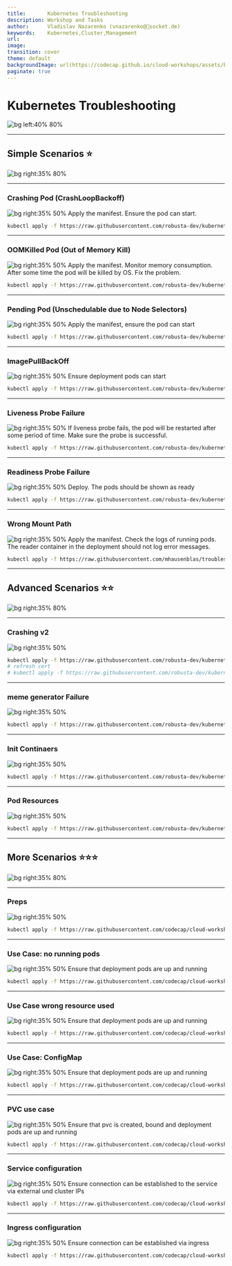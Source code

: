 ```yaml
---
title:       Kubernetes Troubleshooting
description: Workshop and Tasks
author:      Vladislav Nazarenko (vnazarenko@📯socket.de)
keywords:    Kubernetes,Cluster,Management
url:         
image:
transition: cover
theme: default
backgroundImage: url(https://codecap.github.io/cloud-workshops/assets/background.jpg)
paginate: true
---
```


# Kubernetes Troubleshooting
![bg left:40% 80%](https://upload.wikimedia.org/wikipedia/commons/3/39/Kubernetes_logo_without_workmark.svg)

---
## Simple Scenarios ⭐

![bg right:35% 80%](https://assets.zyrosite.com/cdn-cgi/image/format=auto,fit=crop/YD0y4WNK2NF309oZ/10595761-YNqNDGrBpeU5ywZO.png)

---
### Crashing Pod (CrashLoopBackoff)
![bg right:35% 50%](https://raw.githubusercontent.com/kubernetes/community/690273e13778a52736ed5f2d83597319186f637a/icons/svg/infrastructure_components/unlabeled/control-plane.svg)
Apply the manifest. Ensure the pod can start.
```bash
kubectl apply -f https://raw.githubusercontent.com/robusta-dev/kubernetes-demos/main/crashpod/broken.yaml
```

---
### OOMKilled Pod (Out of Memory Kill)
![bg right:35% 50%](https://raw.githubusercontent.com/kubernetes/community/690273e13778a52736ed5f2d83597319186f637a/icons/svg/infrastructure_components/unlabeled/control-plane.svg)
Apply the manifest. Monitor memory consumption. After some time the pod will be killed by OS. Fix the problem.
```bash
kubectl apply -f https://raw.githubusercontent.com/robusta-dev/kubernetes-demos/main/oomkill/oomkill_job.yaml
```

---
### Pending Pod (Unschedulable due to Node Selectors)
![bg right:35% 50%](https://raw.githubusercontent.com/kubernetes/community/690273e13778a52736ed5f2d83597319186f637a/icons/svg/infrastructure_components/unlabeled/control-plane.svg)
Apply the manifest, ensure the pod can start
```bash
kubectl apply -f https://raw.githubusercontent.com/robusta-dev/kubernetes-demos/refs/heads/main/pending_pods/pending_pod_node_selector.yaml
```

---
### ImagePullBackOff
![bg right:35% 50%](https://raw.githubusercontent.com/kubernetes/community/690273e13778a52736ed5f2d83597319186f637a/icons/svg/infrastructure_components/unlabeled/control-plane.svg)
Ensure deployment pods can start
```bash
kubectl apply -f https://raw.githubusercontent.com/robusta-dev/kubernetes-demos/main/image_pull_backoff/no_such_image.yaml
```

---
### Liveness Probe Failure
![bg right:35% 50%](https://raw.githubusercontent.com/kubernetes/community/690273e13778a52736ed5f2d83597319186f637a/icons/svg/infrastructure_components/unlabeled/control-plane.svg)
If liveness probe fails, the pod will be restarted after some period of time. Make sure the probe is successful.
```bash
kubectl apply -f https://raw.githubusercontent.com/robusta-dev/kubernetes-demos/main/liveness_probe_fail/failing_liveness_probe.yaml
```

---
### Readiness Probe Failure
![bg right:35% 50%](https://raw.githubusercontent.com/kubernetes/community/690273e13778a52736ed5f2d83597319186f637a/icons/svg/infrastructure_components/unlabeled/control-plane.svg)
Deploy. The pods should be shown as ready
```bash
kubectl apply -f https://raw.githubusercontent.com/robusta-dev/kubernetes-demos/main/readiness_probe_fail/failing_readiness_probe.yaml
```

---
### Wrong Mount Path
![bg right:35% 50%](https://raw.githubusercontent.com/kubernetes/community/690273e13778a52736ed5f2d83597319186f637a/icons/svg/infrastructure_components/unlabeled/control-plane.svg)
Apply the manifest. Check the logs of running pods. The reader container in the deployment should not log error messages.
```bash
kubectl apply -f https://raw.githubusercontent.com/mhausenblas/troubleshooting-k8s-apps/refs/heads/master/04_storage-failedmount.yaml
```

---
## Advanced Scenarios ⭐⭐
![bg right:35% 80%](https://assets.zyrosite.com/cdn-cgi/image/format=auto,fit=crop/YD0y4WNK2NF309oZ/10595761-YNqNDGrBpeU5ywZO.png)

---
### Crashing v2
![bg right:35% 50%](https://raw.githubusercontent.com/kubernetes/community/690273e13778a52736ed5f2d83597319186f637a/icons/svg/infrastructure_components/unlabeled/control-plane.svg)
```bash
kubectl apply -f https://raw.githubusercontent.com/robusta-dev/kubernetes-demos/refs/heads/main/crashpod.v2/crashloop-cert-app.yaml
# refresh cert
# kubectl apply -f https://raw.githubusercontent.com/robusta-dev/kubernetes-demos/refs/heads/main/crashpod.v2/new-cert.yaml
```

---
### meme generator Failure
![bg right:35% 50%](https://raw.githubusercontent.com/kubernetes/community/690273e13778a52736ed5f2d83597319186f637a/icons/svg/infrastructure_components/unlabeled/control-plane.svg)
```bash
kubectl apply -f https://raw.githubusercontent.com/robusta-dev/kubernetes-demos/refs/heads/main/holmes-meme-generator/failure/
```

---
### Init Continaers
![bg right:35% 50%](https://raw.githubusercontent.com/kubernetes/community/690273e13778a52736ed5f2d83597319186f637a/icons/svg/infrastructure_components/unlabeled/control-plane.svg)
```bash
kubectl apply -f https://raw.githubusercontent.com/robusta-dev/kubernetes-demos/refs/heads/main/init_crashloop_backoff/create_init_crashloop_backoff.yaml
```

---
### Pod Resources
![bg right:35% 50%](https://raw.githubusercontent.com/kubernetes/community/690273e13778a52736ed5f2d83597319186f637a/icons/svg/infrastructure_components/unlabeled/control-plane.svg)
```bash
kubectl apply -f https://raw.githubusercontent.com/robusta-dev/kubernetes-demos/refs/heads/main/pending_pods/pending_pod_resources.yaml
```

---
## More Scenarios ⭐⭐⭐
![bg right:35% 80%](https://assets.zyrosite.com/cdn-cgi/image/format=auto,fit=crop/YD0y4WNK2NF309oZ/10595761-YNqNDGrBpeU5ywZO.png)

---
### Preps
![bg right:35% 50%](https://raw.githubusercontent.com/kubernetes/community/690273e13778a52736ed5f2d83597319186f637a/icons/svg/infrastructure_components/unlabeled/control-plane.svg)
```bash
kubectl apply -f https://raw.githubusercontent.com/codecap/cloud-workshops/refs/heads/main/examples/troubleshooting/000_preps.yaml
```

---
### Use Case: no running pods
![bg right:35% 50%](https://raw.githubusercontent.com/kubernetes/community/690273e13778a52736ed5f2d83597319186f637a/icons/svg/infrastructure_components/unlabeled/control-plane.svg)
Ensure that deployment pods are up and running
```bash
kubectl apply -f https://raw.githubusercontent.com/codecap/cloud-workshops/refs/heads/main/examples/troubleshooting/010_no-running-pods.yaml
```

---
### Use Case wrong resource used
![bg right:35% 50%](https://raw.githubusercontent.com/kubernetes/community/690273e13778a52736ed5f2d83597319186f637a/icons/svg/infrastructure_components/unlabeled/control-plane.svg)
Ensure that deployment pods are up and running
```bash
kubectl apply -f https://raw.githubusercontent.com/codecap/cloud-workshops/refs/heads/main/examples/troubleshooting/020_wrong-resource-used.yaml
```

---
### Use Case: ConfigMap
![bg right:35% 50%](https://raw.githubusercontent.com/kubernetes/community/690273e13778a52736ed5f2d83597319186f637a/icons/svg/infrastructure_components/unlabeled/control-plane.svg)
Ensure that deployment pods are up and running
```bash
kubectl apply -f https://raw.githubusercontent.com/codecap/cloud-workshops/refs/heads/main/examples/troubleshooting/030_configmap.yaml
```

---
### PVC use case
![bg right:35% 50%](https://raw.githubusercontent.com/kubernetes/community/690273e13778a52736ed5f2d83597319186f637a/icons/svg/infrastructure_components/unlabeled/control-plane.svg)
Ensure that pvc is created, bound and deployment pods are up and running
```bash
kubectl apply -f https://raw.githubusercontent.com/codecap/cloud-workshops/refs/heads/main/examples/troubleshooting/040_pvc.yml
```

---
### Service configuration
![bg right:35% 50%](https://raw.githubusercontent.com/kubernetes/community/690273e13778a52736ed5f2d83597319186f637a/icons/svg/infrastructure_components/unlabeled/control-plane.svg)
Ensure connection can be established to the service via external und cluster IPs
```bash
kubectl apply -f https://raw.githubusercontent.com/codecap/cloud-workshops/refs/heads/main/examples/troubleshooting/050_service.yml
```

---
### Ingress configuration
![bg right:35% 50%](https://raw.githubusercontent.com/kubernetes/community/690273e13778a52736ed5f2d83597319186f637a/icons/svg/infrastructure_components/unlabeled/control-plane.svg)
Ensure connection can be established via ingress
```bash
kubectl apply -f https://raw.githubusercontent.com/codecap/cloud-workshops/refs/heads/main/examples/troubleshooting/060_ingress.yml
```
